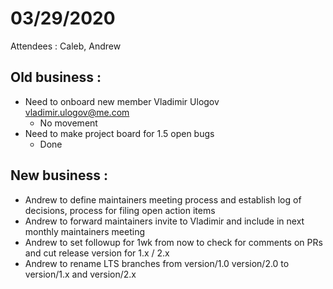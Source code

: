 # 03/29/2020

Attendees : Caleb, Andrew

## Old business :

* Need to onboard new member Vladimir Ulogov <vladimir.ulogov@me.com>
  * No movement
* Need to make project board for 1.5 open bugs
  * Done

## New business :

* Andrew to define maintainers meeting process and establish log of decisions, process for filing open action items
* Andrew to forward maintainers invite to Vladimir and include in next monthly maintainers meeting
* Andrew to set followup for 1wk from now to check for comments on PRs and cut release version for 1.x / 2.x
* Andrew to rename LTS branches from version/1.0 version/2.0 to version/1.x and version/2.x
